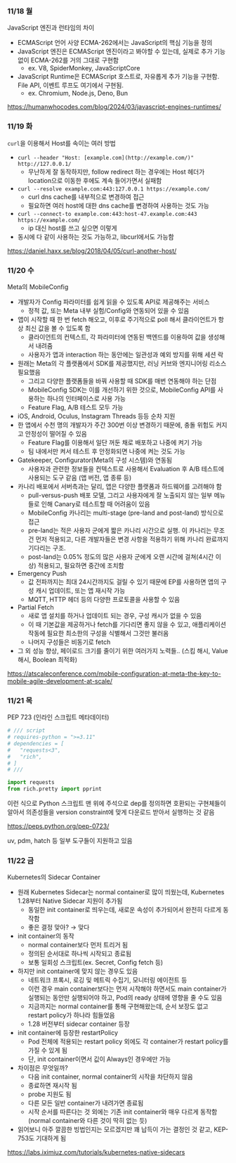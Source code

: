 ### 11/18 월

JavaScript 엔진과 런타임의 차이

- ECMAScript 언어 사양 ECMA-262에서는 JavaScript의 핵심 기능을 정의
- JavaScript 엔진은 ECMAScript 엔진이라고 봐야할 수 있는데, 실제로 추가 기능 없이 ECMA-262를 거의 그대로 구현함
  - ex. V8, SpiderMonkey, JavaScriptCore
- JavaScript Runtime은 ECMAScript 호스트로, 자유롭게 추가 기능을 구현함. File API, 이벤트 루프도 여기에서 구현됨.
  - ex. Chromium, Node.js, Deno, Bun

https://humanwhocodes.com/blog/2024/03/javascript-engines-runtimes/

### 11/19 화

`curl`을 이용해서 Host를 속이는 여러 방법

- `curl --header "Host: [example.com](http://example.com/)" http://127.0.0.1/`
  - 무난하게 잘 동작하지만, follow redirect 하는 경우에는 Host 헤더가 location으로 이동한 후에도 계속 들어가면서 실패함
- `curl --resolve example.com:443:127.0.0.1 https://example.com/`
  - curl dns cache를 내부적으로 변경하여 접근
  - 필요하면 여러 host에 대한 dns cache를 변경하여 사용하는 것도 가능
- `curl --connect-to example.com:443:host-47.example.com:443 https://example.com/`
  - ip 대신 host를 쓰고 싶으면 이렇게
- 동시에 다 같이 사용하는 것도 가능하고, libcurl에서도 가능함

https://daniel.haxx.se/blog/2018/04/05/curl-another-host/

### 11/20 수

Meta의 MobileConfig

- 개발자가 Config 파라미터를 쉽게 읽을 수 있도록 API로 제공해주는 서비스
  - 정적 값, 또는 Meta 내부 실험/Config와 연동되어 있을 수 있음
- 앱이 시작할 때 한 번 fetch 해오고, 이후로 주기적으로 poll 해서 클라이언트가 항상 최신 값을 볼 수 있도록 함
  - 클라이언트의 컨텍스트, 각 파라미터에 연동된 백엔드를 이용하여 값을 생성해서 내려줌
  - 사용자가 앱과 interaction 하는 동안에는 일관성과 예외 방지를 위해 세션 락
- 원래는 Meta의 각 플랫폼에서 SDK를 제공했지만, 러닝 커브와 엔지니어링 리소스 필요했음
  - 그리고 다양한 플랫폼들을 바꿔 사용할 때 SDK를 매번 연동해야 하는 단점
  - MobileConfig SDK는 이를 개선하기 위한 것으로, MobileConfig API를 사용하는 하나의 인터페이스로 사용 가능
  - Feature Flag, A/B 테스트 모두 가능
- iOS, Android, Oculus, Instagram Threads 등등 순차 지원
- 한 앱에서 수천 명의 개발자가 주간 300번 이상 변경하기 때문에, 충돌 위험도 커지고 안정성이 떨어질 수 있음
  - Feature Flag를 이용해서 일단 꺼둔 채로 배포하고 나중에 켜기 가능
  - 팀 내에서만 켜서 테스트 후 안정화되면 나중에 켜는 것도 가능
- Gatekeeper, Configurator(Meta의 구성 시스템)와 연동됨
  - 사용자과 관련한 정보들을 컨텍스트로 사용해서 Evaluation 후 A/B 테스트에 사용되는 도구 같음 (앱 버전, 앱 종류 등)
- 카나리 배포에서 서버측과는 달리, 앱은 다양한 플랫폼과 하드웨어를 고려해야 함
  - pull-versus-push 배포 모델, 그리고 사용자에게 잘 노출되지 않는 일부 메뉴들로 인해 Canary로 테스트할 때 어려움이 있음
  - MobileConfig 카나리는 multi-stage (pre-land and post-land) 방식으로 접근
  - pre-land는 적은 사용자 군에게 짧은 카나리 시간으로 실행. 이 카나리는 무조건 먼저 적용되고, 다른 개발자들은 변경 사항을 적용하기 위해 카나리 완료까지 기다리는 구조.
  - post-land는 0.05% 정도의 많은 사용자 군에게 오랜 시간에 걸쳐(4시간 이상) 적용되고, 필요하면 중간에 조치함
- Emergency Push
  - 값 전파까지는 최대 24시간까지도 걸릴 수 있기 때문에 EP를 사용하면 앱의 구성 캐시 업데이트, 또는 앱 재시작 가능
  - MQTT, HTTP 헤더 등의 다양한 프로토콜을 사용할 수 있음
- Partial Fetch
  - 새로 앱 설치를 하거나 업데이트 되는 경우, 구성 캐시가 없을 수 있음
  - 이 때 기본값을 제공하거나 fetch를 기다리면 좋지 않을 수 있고, 애플리케이션 작동에 필요한 최소한의 구성을 식별해서 그것만 불러옴
  - 나머지 구성들은 비동기로 fetch
- 그 외 성능 향상, 페이로드 크기를 줄이기 위한 여러가지 노력들.. (스킴 해시, Value 해시, Boolean 최적화)

https://atscaleconference.com/mobile-configuration-at-meta-the-key-to-mobile-agile-development-at-scale/

### 11/21 목

PEP 723 (인라인 스크립트 메타데이터)

```python
# /// script
# requires-python = ">=3.11"
# dependencies = [
#   "requests<3",
#   "rich",
# ]
# ///

import requests
from rich.pretty import pprint
```

이런 식으로 Python 스크립트 맨 위에 주석으로 dep를 정의하면 호환되는 구현체들이 알아서 의존성들을 version constraint에 맞게 다운로드 받아서 실행하는 것 같음

https://peps.python.org/pep-0723/

uv, pdm, hatch 등 일부 도구들이 지원하고 있음

### 11/22 금

Kubernetes의 Sidecar Container

- 원래 Kubernetes Sidecar는 normal container로 많이 띄웠는데, Kubernetes 1.28부터 Native Sidecar 지원이 추가됨
  - 동일한 init container로 띄우는데, 새로운 속성이 추가되어서 완전히 다르게 동작함
  - 좋은 결정 맞아? → 맞다
- init container의 동작
  - normal container보다 먼저 트리거 됨
  - 정의된 순서대로 하나씩 시작되고 종료됨
  - 보통 일회성 스크립트(ex. Secret, Config fetch 등)
- 하지만 init container에 맞지 않는 경우도 있음
  - 네트워크 프록시, 로깅 및 메트릭 수집기, 모니터링 에이전트 등
  - 이런 경우 main container보다는 먼저 시작해야 하면서도 main container가 실행되는 동안만 실행되어야 하고, Pod의 ready 상태에 영향을 줄 수도 있음
  - 지금까지는 normal container를 통해 구현해왔는데, 순서 보장도 없고 restart policy가 하나라 힘들었음
  - 1.28 버전부터 sidecar container 등장
- init container에 등장한 restartPolicy
  - Pod 전체에 적용되는 restart policy 외에도 각 container가 restart policy를 가질 수 있게 됨
  - 단, init container이면서 깂이 Always인 경우에만 가능
- 차이점은 무엇일까?
  - 다음 init container, normal container의 시작을 차단하지 않음
  - 종료하면 재시작 됨
  - probe 지원도 됨
  - 다른 모든 일반 container가 내려가면 종료됨
  - 시작 순서를 따른다는 것 외에는 기존 init container와 매우 다르게 동작함 (normal container와 다른 것이 딱히 없는 듯)
- 읽어보니 아주 깔끔한 빙법인지는 모르겠지만 꽤 납득이 가는 결정인 것 같고, KEP-753도 기대하게 됨

https://labs.iximiuz.com/tutorials/kubernetes-native-sidecars
